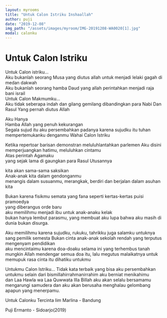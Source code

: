 ```yaml
---
layout: myrooms
title: "Untuk Calon Istriku Inshaallah" 
author: puji
date: "2019-12-08"
img_path: "/assets/images/myroom/IMG-20191208-WA0020[1].jpg"
modal: calonku
---  
```


# Untuk Calon Istriku
Untuk Calon istriku...  
Aku bukanlah seorang Musa yang diutus allah untuk menjadi lelaki gagah di medan dakwah   
Aku bukanlah seorang hamba Daud yang allah perintahkan menjadi raja bani israil  
Untuk Calon Makmumku...  
Aku tidak seberapa indah dan gilang gemilang dibandingkan para Nabi Dan Rasul Yang pernah diutus Allah

Aku Hanya  
Hamba Allah yang penuh kekurangan  
Segala sujud itu aku persembahkan padanya
karena sujudku itu tuhan mempertemukanku denganmu Wahai 
Calon Istriku  

Ketika repertoar barisan demonstran meluluhlantahkan parlemen
Aku disini memperjuangkan hatimu, meluluhkan cintamu  
Atas perintah Agamaku  
yang sejak lama di gaungkan para Rasul Utusannya  

kita akan sama-sama saksikan  
Anak-anak kita dalam gendonganmu  
menangis dalam susuanmu, merangkak, berdiri dan berjalan
dalam asuhan kita  

Bukan karena fisikmu semata yang fana seperti kertas-kertas puisi pramoedya  
yang diberangus orde baru  
aku memilihmu menjadi ibu untuk anak-anaku kelak  
bukan hanya lembut parasmu, yang membuat aku lupa bahwa aku masih di dunia bukan disurga.  

Aku memilihmu karena sujudku, rukuku, tahrikku juga salamku untuknya sang pemilik semesta
Bukan cinta anak-anak sekolah rendah yang terputus mengenyam pendidikan  
aku mencintaimu karena doa-doaku selama ini yang terhembus tanah  
mungkin Allah mendengar semua doa itu, lalu megutus malaikatnya untuk memupuk rasa cinta itu dihatiku untukmu 

Untukmu Calon Istriku...
Tidak kata terbaik yang bisa aku persembahkan untukmu selain dari
bismillahirrahmanirrahim aku berniat menikahimu  
dan
Laa Hawla wa Laa Quwwata Illa Billah aku akan selalu bersamamu mengarungi samudera dan aku akan berusaha menghalau gelombang apapun yang menerpamu.

Untuk Calonku Tercinta
Iim Marlina - Bandung 

Puji Ermanto - Sidoarjo(2019)
